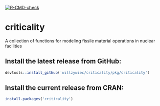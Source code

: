 [![R-CMD-check](https://github.com/willzywiec/criticality/workflows/R-CMD-check/badge.svg)](https://github.com/willzywiec/criticality/actions)

# criticality

A collection of functions for modeling fissile material operations in nuclear facilities  
  
## Install the latest release from GitHub:  
```r
devtools::install_github('willzywiec/criticality/pkg/criticality')
```

## Install the current release from CRAN:  
```r
install.packages('criticality')
